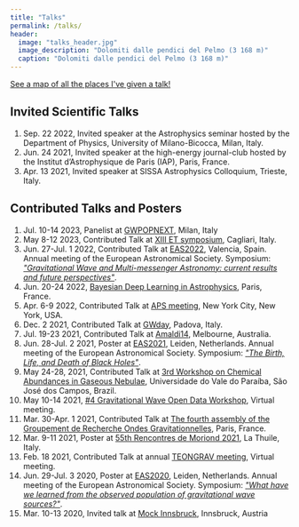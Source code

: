 ```yaml
---
title: "Talks"
permalink: /talks/
header:
  image: "talks_header.jpg"
  image_description: "Dolomiti dalle pendici del Pelmo (3 168 m)"
  caption: "Dolomiti dalle pendici del Pelmo (3 168 m)"
---
```


<a href="../talkmap/map.html">See a map of all the places I've given a talk!</a>


## Invited Scientific Talks 

1. Sep. 22 2022, Invited speaker at the Astrophysics seminar hosted by the Department of Physics, University of Milano-Bicocca, Milan, Italy.
1. Jun. 24 2021, Invited speaker at the high-energy journal-club hosted by the Institut d’Astrophysique de Paris (IAP), Paris, France.
1. Apr. 13 2021, Invited speaker at SISSA Astrophysics Colloquium, Trieste, Italy.


## Contributed Talks and Posters

1. Jul. 10-14 2023, Panelist at [GWPOPNEXT](https://sites.google.com/unimib.it/gwpopnext/program?authuser=0), Milan, Italy
1. May 8-12 2023, Contributed Talk at [XIII ET symposium](https://indico.ego-gw.it/event/562/), Cagliari, Italy.
1. Jun. 27-Jul. 1 2022, Contributed Talk at [EAS2022](https://eas.unige.ch/EAS2022/), Valencia, Spain.
Annual meeting of the European Astronomical Society. Symposium:
[*"Gravitational Wave and Multi-messenger Astronomy: current results and future perspectives"*](https://eas.unige.ch/EAS2022/session.jsp?id=SS14).
1. Jun. 20-24 2022, [Bayesian Deep Learning in Astrophysics](https://astrodeep.net/workshop2022/), Paris, France.
1. Apr. 6-9 2022, Contributed Talk at [APS meeting](https://meetings.aps.org/Meeting/APR22/APS_epitome), New York City, New York, USA.
1. Dec. 2 2021, Contributed Talk at [GWday](https://indico.dfa.unipd.it/event/287/), Padova, Italy.
1. Jul. 19-23 2021, Contributed Talk at [Amaldi14](https://www.amaldi14.org/), Melbourne, Australia.
1. Jun. 28-Jul. 2 2021, Poster at [EAS2021](https://eas.unige.ch/EAS2021/), Leiden, Netherlands.
Annual meeting of the European Astronomical Society. Symposium:
[*"The Birth, Life, and Death of Black Holes"*](https://eas.unige.ch/EAS2021/session.jsp?id=S9).
1. May 24-28, 2021, Contributed Talk at [3rd Workshop on Chemical Abundances in Gaseous Nebulae](/assets/images/Filippo_Santoliquido.pdf), Universidade do Vale do Paraíba, São José dos Campos, Brazil.
1. May 10-14 2021, [#4 Gravitational Wave Open Data Workshop](https://gwosc.org/s/workshop4/), Virtual meeting.
1. Mar. 30-Apr. 1 2021, Contributed Talk at [The fourth assembly of the Groupement de Recherche Ondes Gravitationnelles](https://indico.math.cnrs.fr/event/5766/), Paris, France.
1. Mar. 9-11 2021, Poster at [55th Rencontres de Moriond 2021](https://moriond.in2p3.fr/2021/), La Thuile, Italy.
1. Feb. 18 2021, Contributed Talk at annual [TEONGRAV meeting](https://web.infn.it/CSN4/index.php/it/riunioni), Virtual meeting.
1. Jun. 29-Jul. 3 2020, Poster at [EAS2020](https://eas.unige.ch/EAS2020/), Leiden, Netherlands.
Annual meeting of the European Astronomical Society. Symposium:
[*"What have we learned from the observed population of gravitational wave sources?"*](https://eas.unige.ch/EAS2020/session.jsp?id=S5).
1. Mar. 10-13 2020, Invited talk at [Mock Innsbruck](https://www.uibk.ac.at/congress/mockinnsbruck/index.html.en), Innsbruck, Austria
